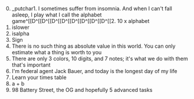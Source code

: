 0. _putchar1. I sometimes suffer from insomnia. And when I can't fall asleep, I play what I call the alphabet game^[[D^[[D^[[D^[[D^[[D^[[D^[[D^[[D^[[2. 10 x alphabet                                                     
3. islower
4. isalpha
5. Sign
6. There is no such thing as absolute value in this world. You can only estimate what a thing is worth to you
7. There are only 3 colors, 10 digits, and 7 notes; it's what we do with them that's important
8. I'm federal agent Jack Bauer, and today is the longest day of my life
9. Learn your times table
10. a + b
11. 98 Battery Street, the OG
and hopefully 5 advanced tasks
